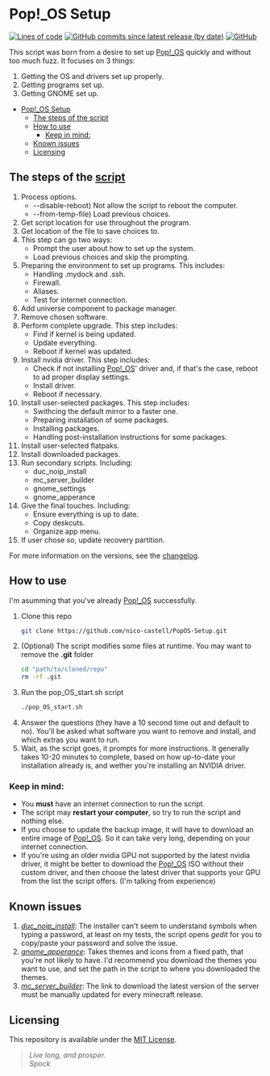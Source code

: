 # Pop!_OS Setup
[![Lines of code](https://img.shields.io/tokei/lines/github/nico-castell/PopOS-Setup?color=yellow&label=Lines%20of%20code)](https://github.com/nico-castell/PopOS-Setup)
[![GitHub commits since latest release (by date)](https://img.shields.io/github/commits-since/nico-castell/PopOS-Setup/latest?color=yellow&label=Commits%20since%20last%20release)](https://github.com/nico-castell/PopOS-Setup/commits)
[![GitHub](https://img.shields.io/github/license/nico-castell/PopOS-Setup?color=yellow&label=License)](LICENSE)

This script was born from a desire to set up
[Pop!_OS](https://pop.system76.com/) quickly and without too much fuzz. It
focuses on 3 things:

1. Getting the OS and drivers set up properly.
1. Getting programs set up.
1. Getting GNOME set up.

- [Pop!_OS Setup](#pop_os-setup)
  - [The steps of the script](#the-steps-of-the-script)
  - [How to use](#how-to-use)
    - [Keep in mind:](#keep-in-mind)
  - [Known issues](#known-issues)
  - [Licensing](#licensing)

## The steps of the [script](pop_OS_start.sh)

1. Process options.
    * --disable-reboot) Not allow the script to reboot the computer.
    * --from-temp-file) Load previous choices.
1. Get script location for use throughout the program.
1. Get location of the file to save choices to.
1. This step can go two ways:
    * Prompt the user about how to set up the system.
    * Load previous choices and skip the prompting.
1. Preparing the environment to set up programs. This includes:
    * Handling .mydock and .ssh.
    * Firewall.
    * Aliases.
    * Test for internet connection.
1. Add universe component to package manager.
1. Remove chosen software.
1. Perform complete upgrade. This step includes:
    * Find if kernel is being updated.
    * Update everything.
    * Reboot if kernel was updated.
1. Install nvidia driver. This step includes:
    * Check if not installing [Pop!_OS](https://pop.system76.com/)' driver
    and, if that's the case, reboot to ad proper
    display settings.
    * Install driver.
    * Reboot if necessary.
1. Install user-selected packages. This step includes:
    * Swithcing the default mirror to a faster one.
    * Preparing installation of some packages.
    * Installing packages.
    * Handling post-installation instructions for some packages.
1. Install user-selected flatpaks.
1. Install downloaded packages.
1. Run secondary scripts. Including:
    * duc_noip_install
    * mc_server_builder
    * gnome_settings
    * gnome_apperance
1. Give the final touches. Including:
    * Ensure everything is up to date.
    * Copy deskcuts.
    * Organize app menu.
1. If user chose so, update recovery partition.

For more information on the versions, see the [changelog](CHANGELOG.md).

## How to use

I'm asumming that you've already [Pop!_OS](https://pop.system76.com/)
successfully.

1. Clone this repo
    ```bash
    git clone https://github.com/nico-castell/PopOS-Setup.git
    ```
1. (Optional) The script modifies some files at runtime. You may want to
    remove the **.git** folder
    ```bash
    cd "path/to/cloned/repo"
    rm -rf .git
    ```
1. Run the pop_OS_start.sh script
    ```bash
    ./pop_OS_start.sh
    ```
1. Answer the questions (they have a 10 second time out and default to no).
    You'll be asked what software you want to remove and install, and which
    extras you want to run.
1. Wait, as the script goes, it prompts for more instructions. It generally
    takes 10-20 minutes to complete, based on how up-to-date your
    installation already is, and wether you're installing an NVIDIA driver.

### Keep in mind:
* You **must** have an internet connection to run the script.
* The script may **restart your computer**, so try to run the script and
    nothing else.
* If you choose to update the backup image, it will have to download an
    entire image of [Pop!_OS](https://pop.system76.com/). So it can take very
    long, depending on your internet connection.
* If you're using an older nvidia GPU not supported by the latest nvidia
    driver, it might be better to download the
    [Pop!_OS](https://pop.system76.com/) ISO without their custom driver, and
    then choose the latest driver that supports your GPU from the list the
    script offers. (I'm talking from experience)

## Known issues

1. [*duc_noip_install*](duc_noip_install): The installer can't seem to
    understand symbols when typing a password, at least on my tests, the
    script opens *gedit* for you to copy/paste your password and solve the
    issue.
1. [*gnome_apperance*](gnome_apperance): Takes themes and icons from a fixed
    path, that you're not likely to have. I'd recommend you download the
    themes you want to use, and set the path in the script to where you
    downloaded the themes.
1. [*mc_server_builder*](mc_server_builder): The link to download the latest
    version of the server must be manually updated for every minecraft
    release.

## Licensing
This repository is available under the [MIT License](LICENSE).

> *Live long, and prosper*.  
> *Spock*
